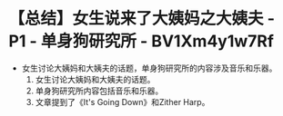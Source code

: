 # 【总结】女生说来了大姨妈之大姨夫 - P1 - 单身狗研究所 - BV1Xm4y1w7Rf

-   女生讨论大姨妈和大姨夫的话题，单身狗研究所的内容涉及音乐和乐器。
    1.  女生讨论大姨妈和大姨夫的话题。
    2.  单身狗研究所内容包括音乐和乐器。
    3.  文章提到了《It's Going Down》和Zither Harp。